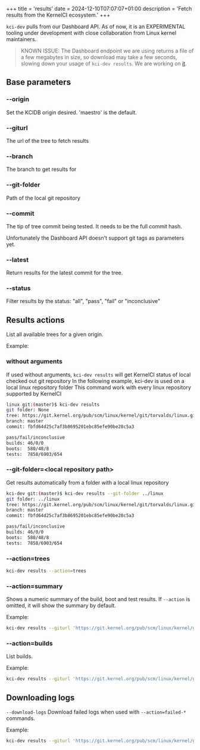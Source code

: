 +++
title = 'results'
date = 2024-12-10T07:07:07+01:00
description = 'Fetch results from the KernelCI ecosystem.'
+++

`kci-dev` pulls from our Dashboard API. As of now, it is an EXPERIMENTAL tooling under development with close collaboration from Linux kernel maintainers.

> KNOWN ISSUE: The Dashboard endpoint we are using returns a file of a few megabytes in size, so download may take
a few seconds, slowing down your usage of `kci-dev results`. We are working on [it](https://github.com/kernelci/dashboard/issues/661).

## Base parameters

### --origin

Set the KCIDB origin desired. 'maestro' is the default.

### --giturl

The url of the tree to fetch results

### --branch

The branch to get results for

### --git-folder

Path of the local git repository

### --commit

The tip of tree commit being tested. It needs to be the full commit hash.

Unfortunately the Dashboard API doesn't support git tags as parameters yet.

### --latest

Return results for the latest commit for the tree.

### --status

Filter results by the status: "all", "pass", "fail" or "inconclusive"

## Results actions


List all available trees for a given origin.

Example:

### without arguments

If used without arguments, `kci-dev results` will get KernelCI status of local checked out git repository
In the following example, kci-dev is used on a local linux repository folder
This command work with every linux repository supported by KernelCI

```sh
linux git:(master)$ kci-dev results
git folder: None
tree: https://git.kernel.org/pub/scm/linux/kernel/git/torvalds/linux.git
branch: master
commit: fbfd64d25c7af3b8695201ebc85efe90be28c5a3

pass/fail/inconclusive
builds: 46/0/0
boots:  580/48/8
tests:  7858/6903/654
```

### --git-folder=\<local repository path\>

Get results automatically from a folder with a local linux repository 

```sh
kci-dev git:(master)$ kci-dev results --git-folder ../linux
git folder: ../linux
tree: https://git.kernel.org/pub/scm/linux/kernel/git/torvalds/linux.git
branch: master
commit: fbfd64d25c7af3b8695201ebc85efe90be28c5a3

pass/fail/inconclusive
builds: 46/0/0
boots:  580/48/8
tests:  7858/6903/654
```

### --action=trees

```sh
kci-dev results --action=trees
```

### --action=summary

Shows a numeric summary of the build, boot and test results.
If `--action` is omitted, it will show the summary by default.

Example:

```sh
kci-dev results --giturl 'https://git.kernel.org/pub/scm/linux/kernel/git/next/linux-next.git' --branch master --commit  d1486dca38afd08ca279ae94eb3a397f10737824 --action=summary
```

### --action=builds

List builds.

Example:

```sh
kci-dev results --giturl 'https://git.kernel.org/pub/scm/linux/kernel/git/next/linux-next.git' --branch master --commit  d1486dca38afd08ca279ae94eb3a397f10737824 --action builds
```

## Downloading logs

`--download-logs` Download failed logs when used with `--action=failed-*` commands.

Example:
```sh
kci-dev results --giturl 'https://git.kernel.org/pub/scm/linux/kernel/git/next/linux-next.git' --branch master --commit  d1486dca38afd08ca279ae94eb3a397f10737824 --action failed-builds --download-logs
```




